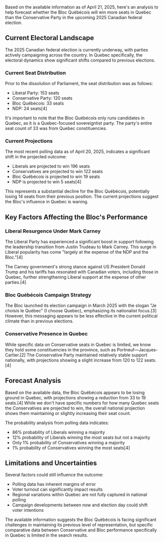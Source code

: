 Based on the available information as of April 21, 2025, here's an analysis to help forecast whether the Bloc Québécois will win more seats in Quebec than the Conservative Party in the upcoming 2025 Canadian federal election.

## Current Electoral Landscape

The 2025 Canadian federal election is currently underway, with parties actively campaigning across the country. In Quebec specifically, the electoral dynamics show significant shifts compared to previous elections.

### Current Seat Distribution

Prior to the dissolution of Parliament, the seat distribution was as follows:
- Liberal Party: 153 seats
- Conservative Party: 120 seats
- Bloc Québécois: 33 seats
- NDP: 24 seats[4]

It's important to note that the Bloc Québécois only runs candidates in Quebec, as it is a Quebec-focused sovereigntist party. The party's entire seat count of 33 was from Quebec constituencies.

### Current Projections

The most recent polling data as of April 20, 2025, indicates a significant shift in the projected outcome:
- Liberals are projected to win 196 seats
- Conservatives are projected to win 122 seats
- Bloc Québécois is projected to win 19 seats
- NDP is projected to win 5 seats[4]

This represents a substantial decline for the Bloc Québécois, potentially losing 14 seats from their previous position. The current projections suggest the Bloc's influence in Quebec is waning.

## Key Factors Affecting the Bloc's Performance

### Liberal Resurgence Under Mark Carney

The Liberal Party has experienced a significant boost in support following the leadership transition from Justin Trudeau to Mark Carney. This surge in Liberal popularity has come "largely at the expense of the NDP and the Bloc."[4]

The Carney government's strong stance against US President Donald Trump and his tariffs has resonated with Canadian voters, including those in Quebec, further strengthening Liberal support at the expense of other parties.[4]

### Bloc Québécois Campaign Strategy

The Bloc launched its election campaign in March 2025 with the slogan "Je choisis le Québec" (I choose Quebec), emphasizing its nationalist focus.[3] However, this messaging appears to be less effective in the current political climate than in previous elections.

### Conservative Presence in Quebec

While specific data on Conservative seats in Quebec is limited, we know they hold some constituencies in the province, such as Portneuf—Jacques-Cartier.[2] The Conservative Party maintained relatively stable support nationally, with projections showing a slight increase from 120 to 122 seats.[4]

## Forecast Analysis

Based on the available data, the Bloc Québécois appears to be losing ground in Quebec, with projections showing a reduction from 33 to 19 seats.[4] While we don't have specific numbers for how many Quebec seats the Conservatives are projected to win, the overall national projection shows them maintaining or slightly increasing their seat count.

The probability analysis from polling data indicates:
- 86% probability of Liberals winning a majority
- 12% probability of Liberals winning the most seats but not a majority
- Only 1% probability of Conservatives winning a majority
- 1% probability of Conservatives winning the most seats[4]

## Limitations and Uncertainties

Several factors could still influence the outcome:
- Polling data has inherent margins of error
- Voter turnout can significantly impact results
- Regional variations within Quebec are not fully captured in national polling
- Campaign developments between now and election day could shift voter intentions

The available information suggests the Bloc Québécois is facing significant challenges in maintaining its previous level of representation, but specific comparative data between Conservative and Bloc performance specifically in Quebec is limited in the search results.